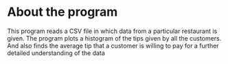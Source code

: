 # About the program

This program reads a CSV file in which data from a particular restaurant is given. The program plots a histogram of the tips given by all the customers. And also finds the average tip that a customer is willing to pay for a further detailed understanding of the data
